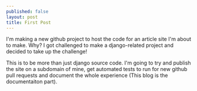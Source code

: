 ```yaml
---
published: false
layout: post
title: First Post
---
```


I'm making a new github project to host the code for an article site I'm about to make. Why? I got challenged to make a django-related project and decided to take up the challenge!

This is to be more than just django source code. I'm going to try and publish the site on a subdomain of mine, get automated tests to run for new github pull requests and document the whole experience (This blog is the documentaiton part).
